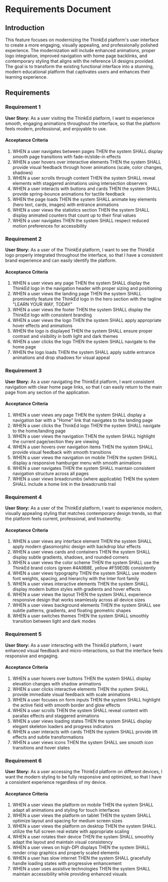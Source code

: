 # Requirements Document

## Introduction

This feature focuses on modernizing the ThinkEd platform's user interface to create a more engaging, visually appealing, and professionally polished experience. The modernization will include enhanced animations, proper logo integration, improved navigation with home page backlinks, and contemporary styling that aligns with the reference UI designs provided. The goal is to transform the existing functional interface into a stunning, modern educational platform that captivates users and enhances their learning experience.

## Requirements

### Requirement 1

**User Story:** As a user visiting the ThinkEd platform, I want to experience smooth, engaging animations throughout the interface, so that the platform feels modern, professional, and enjoyable to use.

#### Acceptance Criteria

1. WHEN a user navigates between pages THEN the system SHALL display smooth page transitions with fade-in/slide-in effects
2. WHEN a user hovers over interactive elements THEN the system SHALL provide visual feedback through hover animations (scale, color changes, shadows)
3. WHEN a user scrolls through content THEN the system SHALL reveal elements with staggered animations using intersection observers
4. WHEN a user interacts with buttons and cards THEN the system SHALL provide spring-bounce animations for tactile feedback
5. WHEN the page loads THEN the system SHALL animate key elements (hero text, cards, images) with entrance animations
6. WHEN a user views the statistics section THEN the system SHALL display animated counters that count up to their final values
7. WHEN a user navigates THEN the system SHALL respect reduced motion preferences for accessibility

### Requirement 2

**User Story:** As a user of the ThinkEd platform, I want to see the ThinkEd logo properly integrated throughout the interface, so that I have a consistent brand experience and can easily identify the platform.

#### Acceptance Criteria

1. WHEN a user views any page THEN the system SHALL display the ThinkEd logo in the navigation header with proper sizing and positioning
2. WHEN a user views the landing page THEN the system SHALL prominently feature the ThinkEd logo in the hero section with the tagline "LEARN YOUR WAY, TODAY"
3. WHEN a user views the footer THEN the system SHALL display the ThinkEd logo with consistent branding
4. WHEN a user views the logo THEN the system SHALL apply appropriate hover effects and animations
5. WHEN the logo is displayed THEN the system SHALL ensure proper contrast and visibility in both light and dark themes
6. WHEN a user clicks the logo THEN the system SHALL navigate to the home page
7. WHEN the logo loads THEN the system SHALL apply subtle entrance animations and drop shadows for visual appeal

### Requirement 3

**User Story:** As a user navigating the ThinkEd platform, I want consistent navigation with clear home page links, so that I can easily return to the main page from any section of the application.

#### Acceptance Criteria

1. WHEN a user views any page THEN the system SHALL display a navigation bar with a "Home" link that navigates to the landing page
2. WHEN a user clicks the ThinkEd logo THEN the system SHALL navigate to the home/landing page
3. WHEN a user views the navigation THEN the system SHALL highlight the current page/section they are viewing
4. WHEN a user hovers over navigation items THEN the system SHALL provide visual feedback with smooth transitions
5. WHEN a user views the navigation on mobile THEN the system SHALL display a responsive hamburger menu with smooth animations
6. WHEN a user navigates THEN the system SHALL maintain consistent navigation structure across all pages
7. WHEN a user views breadcrumbs (where applicable) THEN the system SHALL include a home link in the breadcrumb trail

### Requirement 4

**User Story:** As a user of the ThinkEd platform, I want to experience modern, visually appealing styling that matches contemporary design trends, so that the platform feels current, professional, and trustworthy.

#### Acceptance Criteria

1. WHEN a user views any interface element THEN the system SHALL apply modern glassmorphic design with backdrop blur effects
2. WHEN a user views cards and containers THEN the system SHALL display subtle gradients, shadows, and rounded corners
3. WHEN a user views the color scheme THEN the system SHALL use the ThinkEd brand colors (green #4A9B8E, yellow #F59E0B) consistently
4. WHEN a user views typography THEN the system SHALL use modern font weights, spacing, and hierarchy with the Inter font family
5. WHEN a user views interactive elements THEN the system SHALL display modern button styles with gradients and hover effects
6. WHEN a user views the layout THEN the system SHALL experience responsive design that works seamlessly across all device sizes
7. WHEN a user views background elements THEN the system SHALL see subtle patterns, gradients, and floating geometric shapes
8. WHEN a user switches themes THEN the system SHALL smoothly transition between light and dark modes

### Requirement 5

**User Story:** As a user interacting with the ThinkEd platform, I want enhanced visual feedback and micro-interactions, so that the interface feels responsive and engaging.

#### Acceptance Criteria

1. WHEN a user hovers over buttons THEN the system SHALL display elevation changes with shadow animations
2. WHEN a user clicks interactive elements THEN the system SHALL provide immediate visual feedback with scale animations
3. WHEN a user focuses on form inputs THEN the system SHALL highlight the active field with smooth border and glow effects
4. WHEN a user scrolls THEN the system SHALL reveal content with parallax effects and staggered animations
5. WHEN a user views loading states THEN the system SHALL display elegant skeleton loaders and progress indicators
6. WHEN a user interacts with cards THEN the system SHALL provide lift effects and subtle transformations
7. WHEN a user views icons THEN the system SHALL see smooth icon transitions and hover states

### Requirement 6

**User Story:** As a user accessing the ThinkEd platform on different devices, I want the modern styling to be fully responsive and optimized, so that I have a consistent experience regardless of my device.

#### Acceptance Criteria

1. WHEN a user views the platform on mobile THEN the system SHALL adapt all animations and styling for touch interfaces
2. WHEN a user views the platform on tablet THEN the system SHALL optimize layout and spacing for medium screen sizes
3. WHEN a user views the platform on desktop THEN the system SHALL utilize the full screen real estate with appropriate scaling
4. WHEN a user rotates their device THEN the system SHALL smoothly adapt the layout and maintain visual consistency
5. WHEN a user views on high-DPI displays THEN the system SHALL render crisp graphics and properly scaled elements
6. WHEN a user has slow internet THEN the system SHALL gracefully handle loading states with progressive enhancement
7. WHEN a user uses assistive technologies THEN the system SHALL maintain accessibility while providing enhanced visuals